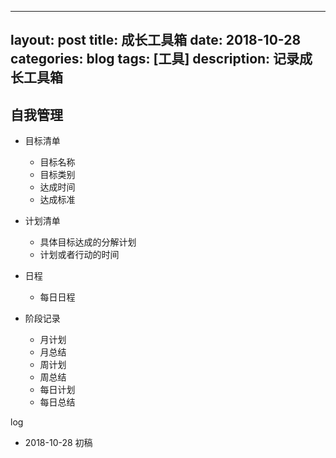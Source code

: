 

---
layout: post
title: 成长工具箱
date: 2018-10-28
categories: blog
tags: [工具]
description: 记录成长工具箱
---

## 自我管理
* 目标清单
   * 目标名称
   * 目标类别
   * 达成时间
   * 达成标准
   
* 计划清单
  * 具体目标达成的分解计划
  * 计划或者行动的时间
  
* 日程
  * 每日日程
  
* 阶段记录
  * 月计划
  * 月总结
  * 周计划
  * 周总结
  * 每日计划
  * 每日总结

log
 * 2018-10-28 初稿
